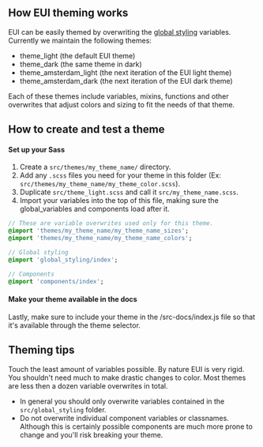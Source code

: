 ## How EUI theming works

EUI can be easily themed by overwriting the [global styling](https://github.com/elastic/eui/tree/master/src/global_styling)
variables. Currently we maintain the following themes:

* theme_light (the default EUI theme)
* theme_dark (the same theme in dark)
* theme_amsterdam_light (the next iteration of the EUI light theme)
* theme_amsterdam_dark (the next iteration of the EUI dark theme)

Each of these themes include variables,
mixins, functions and other overwrites that adjust colors and sizing to fit the
needs of that theme.

## How to create and test a theme

#### Set up your Sass

1. Create a `src/themes/my_theme_name/` directory.
2. Add any `.scss` files you need for your theme in this folder (Ex: `src/themes/my_theme_name/my_theme_color.scss`).
3. Duplicate `src/theme_light.scss` and call it `src/my_theme_name.scss`.
4. Import your variables into the top of this file, making sure the global_variables and
components load after it.

```sass
// These are variable overwrites used only for this theme.
@import 'themes/my_theme_name/my_theme_name_sizes';
@import 'themes/my_theme_name/my_theme_name_colors';

// Global styling
@import 'global_styling/index';

// Components
@import 'components/index';
```

#### Make your theme available in the docs

Lastly, make sure to include your theme in the /src-docs/index.js file so that it's available
through the theme selector.

## Theming tips

Touch the least amount of variables possible. By nature EUI is very rigid. You shouldn't need
much to make drastic changes to color. Most themes are less then a dozen variable overwrites in total.

* In general you should only overwrite variables contained in the `src/global_styling` folder.
* Do not overwrite individual component variables or classnames. Although this is certainly possible
components are much more prone to change and you'll risk breaking your theme.
